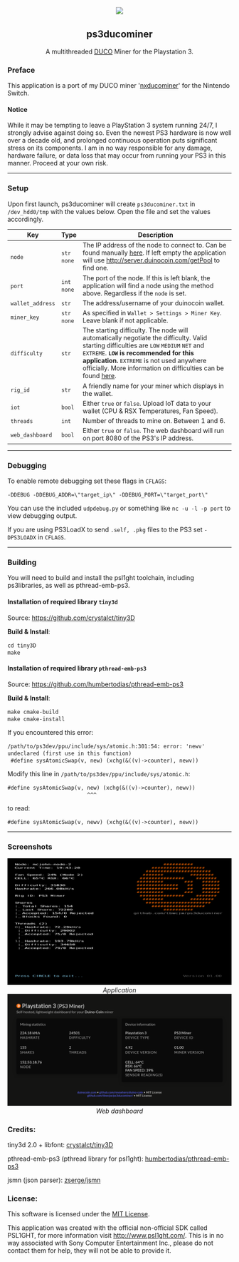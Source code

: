 <p align="center">
<img width="15%" src="assets/PS3_Miner.png"> <!-- todo -->
</p>
    <h2 align="center">ps3ducominer</h2>
<p align="center">
    A multithreaded <a href='https://duinocoin.com'>DUCO</a> Miner for the Playstation 3.
</p>
<h3>Preface</h3>
<p>This application is a port of my DUCO miner '<a href='https://github.com/tbwcjw/nxducominer'>nxducominer</a>' for the Nintendo Switch.</p>
<h4>Notice</h4>
<p>While it may be tempting to leave a PlayStation 3 system running 24/7, I strongly advise against doing so. Even the newest PS3 hardware is now well over a decade old, and prolonged continuous operation puts significant stress on its components. I am in no way responsible for any damage, hardware failure, or data loss that may occur from running your PS3 in this manner. Proceed at your own risk.</p>
<hr>
<h3>Setup</h3>
<p>Upon first launch, ps3ducominer will create <code>ps3ducominer.txt</code> in <code>/dev_hdd0/tmp</code> with the values below. Open the file and set the values accordingly.</p>
<table id="config">
    <thead>
        <tr>
            <th>Key</th>
            <th>Type</th>
            <th>Description</th>
        </tr>
    </thead>
    <tbody>
        <tr>
            <td><code>node</code></td>
            <td><code>str</code><br><code>none</code></td>
            <td>The IP address of the node to connect to. Can be found manually <a href='https://server.duinocoin.com/getPool'>here</a>. If left empty the application will use <a href='http://server.duinocoin.com/getPool'>http://server.duinocoin.com/getPool</a> to find one.
        </tr>
        <tr>
            <td><code>port</code></td>
            <td><code>int</code><br><code>none</code></td>
            <td>The port of the node. If this is left blank, the application will find a node using the method above. Regardless if the <code>node</code> is set.</td>
        </tr>
        <tr>
            <td><code>wallet_address</code></td>
            <td><code>str</code></td>
            <td>The address/username of your duinocoin wallet.
        </tr>
        <tr>
            <td><code>miner_key</code></td>
            <td><code>str</code><br><code>none</code></td>
            <td>As specified in <code>Wallet > Settings > Miner Key</code>. Leave blank if not applicable.</td>
        </tr>
        <tr>
            <td><code>difficulty</code></td>
            <td><code>str</code></td>
            <td>The starting difficulty. The node will automatically negotiate the difficulty. Valid starting difficulties are <code>LOW</code> <code>MEDIUM</code> <code>NET</code> and <code>EXTREME</code>. <b><code>LOW</code> is recommended for this application.</b> <CODE>EXTREME</code> is not used anywhere officially. More information on difficulties can be found <a href='https://github.com/revoxhere/duino-coin/tree/useful-tools?tab=readme-ov-file#duco-s1-mining'>here</a>.</td> 
        </tr>
        <tr>
            <td><code>rig_id</code></td>
            <td><code>str</code></td>
            <td>A friendly name for your miner which displays in the wallet.</td>
        </tr>
        <tr>
            <td><code>iot</code></td>
            <td><code>bool</code><br></td>
            <td>Either <code>true</code> or <code>false</code>. Upload IoT data to your wallet (CPU & RSX Temperatures, Fan Speed).</td>
        </tr>
        <tr>
            <td><code>threads</code></td>
            <td><code>int</code><br></td>
            <td>Number of threads to mine on. Between 1 and 6.</td>
        </tr>
        <tr>
            <td><code>web_dashboard</code></td>
            <td><code>bool</code><br></td>
            <td>Either <code>true</code> or <code>false</code>. The web dashboard will run on port 8080 of the PS3's IP address.</td>
        </tr>
    </tbody>
</table>
<hr>
<h3>Debugging</h3>
To enable remote debugging set these flags in <code>CFLAGS</code>:

<pre><code>-DDEBUG -DDEBUG_ADDR=\"target_ip\" -DDEBUG_PORT=\"target_port\"</code></pre>

You can use the included <code>udpdebug.py</code> or something like <code>nc -u -l -p port</code> to view debugging output.

If you are using PS3LoadX to send <code>.self, .pkg</code> files to the PS3 set <code>-DPS3LOADX</code> in <code>CFLAGS</code>.
<hr>
<h3>Building</h3>
You will need to build and install the psl1ght toolchain, including ps3libraries, as well as pthread-emb-ps3.
<h4>Installation of required library <code>tiny3d</code></h4>

<p>Source: <a href='https://github.com/crystalct/tiny3D'>https://github.com/crystalct/tiny3D</a>

<b>Build & Install</b>:
<pre><code>cd tiny3D
make
</code></pre>

<h4>Installation of required library <code>pthread-emb-ps3</code></h4>

<p>Source: <a href='https://github.com/humbertodias/pthread-emb-ps3'>https://github.com/humbertodias/pthread-emb-ps3</a>

<b>Build & Install</b>:
<pre><code>make cmake-build
make cmake-install
</code></pre>

<p>If you encountered this error:</p>

<pre><code>/path/to/ps3dev/ppu/include/sys/atomic.h:301:54: error: 'newv' undeclared (first use in this function)
 #define sysAtomicSwap(v, new) (xchg(&((v)->counter), newv))
</code></pre>

<p>Modify this line in <code>/path/to/ps3dev/ppu/include/sys/atomic.h</code>:
<pre><code>#define sysAtomicSwap(v, new) (xchg(&((v)->counter), newv))
                         ^^^
</code></pre>

<p>to read:</p>

<pre><code>#define sysAtomicSwap(v, newv) (xchg(&((v)->counter), newv))</code></pre>

<hr>
<h3>Screenshots</h3>
<p align="center">
<img src="assets/ps3ducominer_screenshot_multithreaded.png"><br>
<i>Application</i>
<img src="assets/ps3ducominer_screenshot_dashboard.png"><br>
<i>Web dashboard</i>
</p>

### Credits:
<p>tiny3d 2.0 + libfont: <a href='https://github.com/crystalct/tiny3D'>crystalct/tiny3D</a></p>
<p>pthread-emb-ps3 (pthread library for psl1ght): <a href='https://github.com/humbertodias/pthread-emb-ps3'>humbertodias/pthread-emb-ps3</a></p>
<p>jsmn (json parser): <a href='https://github.com/zserge/jsmn'>zserge/jsmn</a></p>


### License:
<p>This software is licensed under the <a href=''>MIT License</a>.</p>
<p>This application was created with the official non-official SDK called PSL1GHT, for more information visit <a href='http://www.psl1ght.com/'>http://www.psl1ght.com/</a>. This is in no way associated with Sony Computer Entertainment Inc., please do not contact them for help, they will not be able to provide it.
